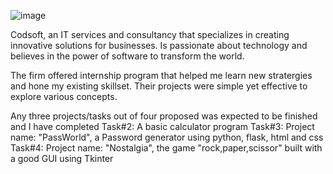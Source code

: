 ![image](https://github.com/user-attachments/assets/b8d88d0a-a56b-4324-a417-8970b2198ad1)

Codsoft, an IT services and consultancy that specializes in creating innovative solutions for businesses. Is passionate about technology and believes in the power of software to transform the world. 

The firm offered internship program that helped me learn new stratergies and hone my existing skillset. Their projects were simple yet effective to explore various concepts.

Any three projects/tasks out of four proposed was expected to be finished and I have completed 
Task#2: A basic calculator program
Task#3: Project name: "PassWorld", a Password generator using python, flask, html and css
Task#4: Project name: "Nostalgia", the game "rock,paper,scissor" built with a good GUI using Tkinter





